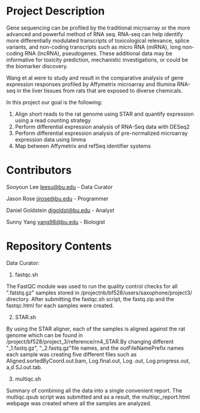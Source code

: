 # Project Description

Gene sequencing can be profiled by the traditional microarray or the more advanced and powerful method of RNA seq. RNA-seq can help identify more differentially modulated transcripts of toxicological relevance, splice variants, and non-coding transcripts such as micro RNA (miRNA), long non-coding RNA (lncRNA), pseudogenes. These additional data may be informative for toxicity prediction, mechanistic investigations, or could be the biomarker discovery. 

Wang et al were to study and result in the comparative analysis of gene expression responses profiled by Affymetrix microarray and Illumina RNA-seq in the liver tissues from rats that are exposed to diverse chemicals. 

In this project our goal is the following: 
  1. Align short reads to the rat genome using STAR and quantify expression using a read counting strategy
  2. Perform differential expression analysis of RNA-Seq data with DESeq2
  3. Perform differential expression analysis of pre-normalized microarray expression data using limma
  4. Map between Affymetrix and refSeq identifier systems

# Contributors

Sooyoun Lee leesu@bu.edu - Data Curator 

Jason Rose jjrose@bu.edu - Programmer

Daniel Goldstein djgoldst@bu.edu - Analyst

Sunny Yang yang98@bu.edu - Biologist

# Repository Contents
Data Curator:
1. fastqc.sh

The FastQC module was used to run the quality control checks for all ".fatstq.gz" samples stored in /projectnb/bf528/users/saxophone/project3/ directory. After submitting the fastqc.sh script, the fastq.zip and the fastqc.html for each samples were created. 

2. STAR.sh 

By using the STAR aligner, each of the samples is aligned against the rat genome which can be found in /project/bf528/project_3/reference/rn4_STAR.By changing different "_1.fastq.gz", "_2.fastq.gz"file names, and the outFileNamePrefix names each sample was creating five different files such as Aligned.sortedByCoord.out.bam, Log.final.out, Log .out, Log.progress.out, a,d SJ.out.tab.  

3. multiqc.sh

Summary of combining all the data into a single convenient report. The multiqc.qsub script was submitted and as a result, the multiqc_report.html webpage was created where all the samples are analyzed. 
